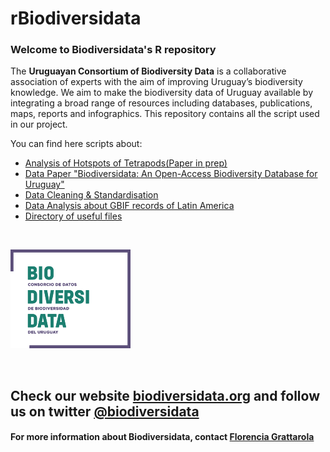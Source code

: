 # rBiodiversidata



### Welcome to Biodiversidata's R repository

The **Uruguayan Consortium of Biodiversity Data** is a collaborative association of experts with the aim of improving Uruguay’s biodiversity knowledge.
We aim to  make the biodiversity data of Uruguay available by integrating a broad range of resources including databases, publications, maps, reports and infographics. This repository contains all the script used in our project.

You can find here scripts about:
  - [Analysis of Hotspots of Tetrapods(Paper in prep)](/Hotspots%20Tetrapods)
  - [Data Paper "Biodiversidata: An Open-Access Biodiversity Database for Uruguay"](/Data%20Paper%20Scripts)
  - [Data Cleaning & Standardisation](/Useful%20Scripts)
  - [Data Analysis about GBIF records of Latin America](/GBIF%20Latin%20America)
  - [Directory of useful files](/Useful%20files)

<br>

![logo](https://github.com/bienflorencia/cdbu/blob/master/static/img/icon-192.png)

<br>

## Check our website [biodiversidata.org](https://biodiversidata.org/) and follow us on twitter [@biodiversidata](https://twitter.com/biodiversidata)  

#### For more information about Biodiversidata, contact [Florencia Grattarola](mailto:flograttarola@gmail.com)  
